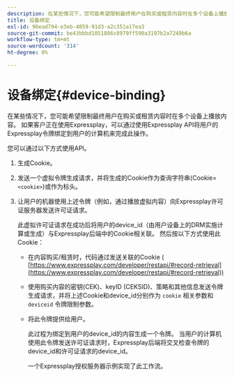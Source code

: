 ```yaml
---
description: 在某些情况下，您可能希望限制最终用户在购买或租赁内容时在多个设备上播放内容。 如果客户正在使用Expressplay，可以通过使用Expressplay API将用户的Expressplay令牌绑定到用户的计算机来完成此操作。
title: 设备绑定
exl-id: 96ead794-e3eb-4059-91d3-a2c351a17ea3
source-git-commit: be43bbbd1051886c8979ff590a3197b2a7249b6a
workflow-type: tm+mt
source-wordcount: '314'
ht-degree: 0%

---
```


# 设备绑定{#device-binding}

在某些情况下，您可能希望限制最终用户在购买或租赁内容时在多个设备上播放内容。 如果客户正在使用Expressplay，可以通过使用Expressplay API将用户的Expressplay令牌绑定到用户的计算机来完成此操作。

您可以通过以下方式使用API。

1. 生成Cookie。
1. 发送一个虚拟令牌生成请求，并将生成的Cookie作为查询字符串(Cookie=`<cookie>`)或作为标头。
1. 让用户的机器使用上述令牌（例如，通过播放虚拟内容）向Expressplay许可证服务器发送许可证请求。

   此虚拟许可证请求在成功后将用户的device_id（由用户设备上的DRM实施计算或生成）与Expressplay后端中的Cookie相关联。 然后按以下方式使用此Cookie：

   * 在内容购买/租赁时，代码通过发送关联的Cookie ( [https://www.expressplay.com/developer/restapi/#record-retrieval](https://www.expressplay.com/developer/restapi/#record-retrieval))
   * 使用购买内容的密钥(CEK)、keyID (CEKSID)、策略和其他信息发送令牌生成请求，并将上述Cookie和device_id分别作为 `cookie` 相关参数和 `deviceid` 令牌限制参数。

   * 将此令牌提供给用户。

      此过程为绑定到用户的device_id的内容生成一个令牌。 当用户的计算机使用此令牌发送许可证请求时，Expressplay后端将交叉检查令牌的device_id和许可证请求的device_id。

      一个Expressplay授权服务器示例实现了此工作流。

